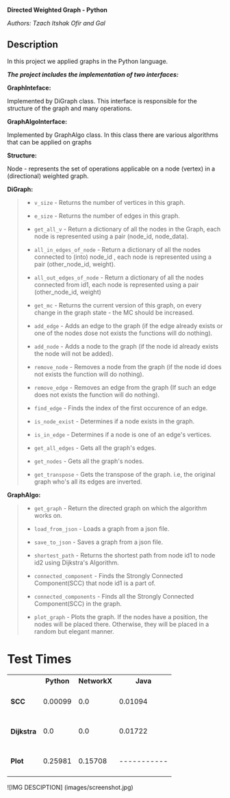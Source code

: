 __Directed Weighted Graph - Python__

*Authors: Tzach Itshak Ofir and Gal*


## Description
In this project we applied graphs in the Python language.
>
***The project includes the implementation of two interfaces:***

**GraphInteface:**
>
Implemented by DiGraph class. This interface is responsible for the structure of the graph and many operations.

**GraphAlgoInterface:**
>
Implemented by GraphAlgo class. In this class there are various algorithms that can be applied on graphs

**Structure:**
>
Node - represents the set of operations applicable on a node (vertex) in a (directional) weighted graph.
>
**DiGraph:**
> - `v_size` - Returns the number of vertices in this graph.
>
> - `e_size` - Returns the number of edges in this graph.
>
> - `get_all_v` - Return a dictionary of all the nodes in the Graph, each node is represented using a pair (node_id, node_data).
>
> - `all_in_edges_of_node` - Return a dictionary of all the nodes connected to (into) node_id , each node is represented using a pair (other_node_id, weight).
>
> - `all_out_edges_of_node` - Return a dictionary of all the nodes connected from id1, each node is represented using a pair (other_node_id, weight)
>
> - `get_mc` - Returns the current version of this graph, on every change in the graph state - the MC should be increased.
>
> - `add_edge` - Adds an edge to the graph (if the edge already exists or one of the nodes dose not exists the functions will do nothing).
>
> - `add_node` - Adds a node to the graph (if the node id already exists the node will not be added).
>
> - `remove_node` - Removes a node from the graph (if the node id does not exists the function will do nothing).
>
> - `remove_edge` - Removes an edge from the graph (If such an edge does not exists the function will do nothing).
>     
> - `find_edge` - Finds the index of the first occurence of an edge.
>
> - `is_node_exist` - Determines if a node exists in the graph.
>
> -  `is_in_edge` - Determines if a node is one of an edge's vertices.
>
> - `get_all_edges` - Gets all the graph's edges.
>
> - `get_nodes` - Gets all the graph's nodes.
>
> - `get_transpose` - Gets the transpose of the graph. i.e, the original graph who's all its edges are inverted.
>

**GraphAlgo:**
> - `get_graph` - Return the directed graph on which the algorithm works on.
>
> - `load_from_json` - Loads a graph from a json file.
>
> - `save_to_json` - Saves a graph from a json file.
>
> - `shortest_path` - Returns the shortest path from node id1 to node id2 using Dijkstra's Algorithm.
>
> - `connected_component` - Finds the Strongly Connected Component(SCC) that node id1 is a part of.
>
> - `connected_components` - Finds all the Strongly Connected Component(SCC) in the graph.
>
> - `plot_graph` - Plots the graph. If the nodes have a position, the nodes will be placed there. Otherwise, they will be placed in a random but elegant manner.




<h1>Test Times</h1>
<table>
  <tr>
    <th></th>
    <th>Python</th>
    <th>NetworkX</th>
    <th>Java</th>
  </tr>
  <tr>
    <td><h4>SCC</h4></td>
    <td>0.00099</td>
    <td>0.0</td>
    <td>0.01094</td>
  </tr>
  <tr>
    <td><h4>Dijkstra</h4></td>
    <td>0.0</td>
    <td>0.0</td>
    <td>0.01722</td>
  </tr>
  <tr>
    <td><h4>Plot</h4></td>
    <td>0.25981</td>
    <td>0.15708</td>
    <td>-----------</td>
  </tr>
</table>
![IMG DESCIPTION]
(images/screenshot.jpg)

